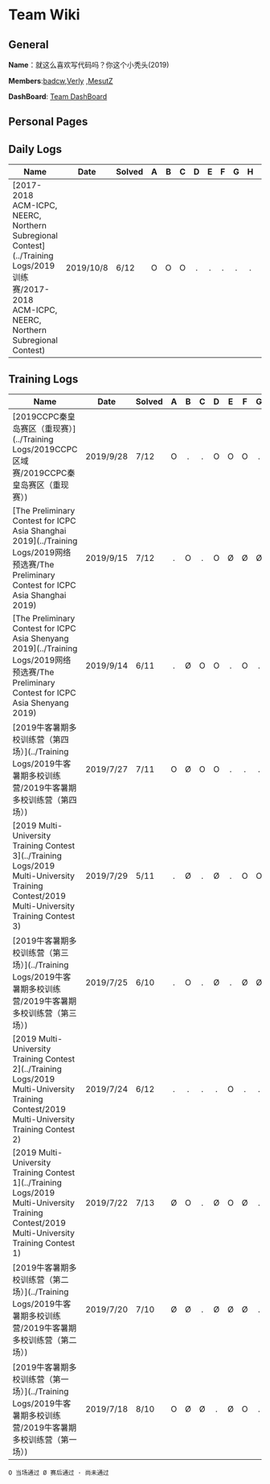 
# Team Wiki

## General

**Name**：就这么喜欢写代码吗？你这个小秃头(2019)

**Members**:[badcw](https://codeforces.com/profile/badcw),[Verly](https://codeforces.com/profile/Verly) ,[MesutZ](https://codeforces.com/profile/MesutZ)

**DashBoard**: [Team DashBoard](http://www.weaselcrow.com/pro/cf/team/?h=badcw;Verly)

## Personal Pages


## Daily Logs

| Name                                                         | Date      | Solved |  A   |  B   |  C   |  D   |  E   |  F   |  G   |  H   |  I   |  J   |  K   |  L   |  M   |
| ------------------------------------------------------------ | --------- | ------ | :--: | :--: | :--: | :--: | :--: | :--: | :--: | :--: | :--: | :--: | :--: | :--: | :--: |
| [2017-2018 ACM-ICPC, NEERC, Northern Subregional Contest](../Training Logs/2019训练赛/2017-2018 ACM-ICPC, NEERC, Northern Subregional Contest) | 2019/10/8 | 6/12 | O | O | O | . | . | . | . | . | O | . | O | O |  |

## Training Logs

| Name                                                         | Date      | Solved |  A   |  B   |  C   |  D   |  E   |  F   |  G   |  H   |  I   |  J   |  K   |  L   |  M   |
| ------------------------------------------------------------ | --------- | ------ | :--: | :--: | :--: | :--: | :--: | :--: | :--: | :--: | :--: | :--: | :--: | :--: | :--: |
| [2019CCPC秦皇岛赛区（重现赛）](../Training Logs/2019CCPC区域赛/2019CCPC秦皇岛赛区（重现赛）) | 2019/9/28 | 7/12 | O | . | . | O | O | O | . | . | O | O | O | . |  |
| [The Preliminary Contest for ICPC Asia Shanghai 2019](../Training Logs/2019网络预选赛/The Preliminary Contest for ICPC Asia Shanghai 2019) | 2019/9/15 | 7/12 | . | O | . | O | Ø | Ø | Ø | . | . | O | . | O |  |
| [The Preliminary Contest for ICPC Asia Shenyang 2019](../Training Logs/2019网络预选赛/The Preliminary Contest for ICPC Asia Shenyang 2019) | 2019/9/14 | 6/11   |  .   |  Ø   |  O   |  O   |  .   |  O   |  .   |  O   |  .   |  .   |  O   |    |    |
| [2019牛客暑期多校训练营（第四场）](../Training Logs/2019牛客暑期多校训练营/2019牛客暑期多校训练营（第四场）) | 2019/7/27 | 7/11   |  O   |  Ø   |  O   |  O   |  .   |  .   |  .   |  .   |  Ø   |  O   |  O   |      |      |
| [2019 Multi-University Training Contest 3](../Training Logs/2019 Multi-University Training Contest/2019 Multi-University Training Contest 3) | 2019/7/29 | 5/11   |  .   |  Ø   |  .   |  Ø   |  .   |  O   |  O   |  .   |  Ø   |  .   |  .   |      |      |
| [2019牛客暑期多校训练营（第三场）](../Training Logs/2019牛客暑期多校训练营/2019牛客暑期多校训练营（第三场）) | 2019/7/25 | 6/10   |  .   |  O   |  .   |  Ø   |  .   |  Ø   |  Ø   |  O   |  .   |  Ø   |      |      |      |
| [2019 Multi-University Training Contest 2](../Training Logs/2019 Multi-University Training Contest/2019 Multi-University Training Contest 2) | 2019/7/24 | 6/12   |  .   |  .   |  .   |  .   |  O   |  .   |  .   |  Ø   |  Ø   |  O   |  Ø   |  Ø   |      |
| [2019 Multi-University Training Contest 1](../Training Logs/2019 Multi-University Training Contest/2019 Multi-University Training Contest 1) | 2019/7/22 | 7/13   |  Ø   |  O   |  .   |  Ø   |  O   |  Ø   |  .   |  .   |  Ø   |  .   |  .   |  .   |  Ø   |
| [2019牛客暑期多校训练营（第二场）](../Training Logs/2019牛客暑期多校训练营/2019牛客暑期多校训练营（第二场）) | 2019/7/20 | 7/10   |  Ø   |  Ø   |  .   |  Ø   |  Ø   |  Ø   |  .   |  O   |  .   |  Ø   |      |      |      |
| [2019牛客暑期多校训练营（第一场）](../Training Logs/2019牛客暑期多校训练营/2019牛客暑期多校训练营（第一场）) | 2019/7/18 | 8/10   |  O   |  Ø   |  Ø   |  .   |  Ø   |  O   |  .   |  Ø   |  Ø   |  O   |      |      |      |

`O 当场通过 Ø 赛后通过 · 尚未通过 `

